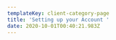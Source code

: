 ```yaml
---
templateKey: client-category-page
title: 'Setting up your Account '
date: 2020-10-01T00:40:21.983Z
---
```


